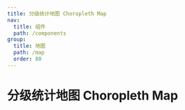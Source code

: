 ```yaml
---
title: 分级统计地图 Choropleth Map
nav:
  title: 组件
  path: /components
group:
  title: 地图
  path: /map
  order: 80
---
```


# 分级统计地图 Choropleth Map

<code src="./.demos/choropleth.tsx"></code>
